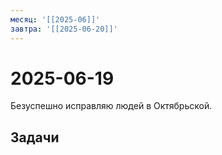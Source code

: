 ```yaml
---
месяц: '[[2025-06]]'
завтра: '[[2025-06-20]]'
---
```


# 2025-06-19

Безуспешно исправляю людей в Октябрьской.
## Задачи

